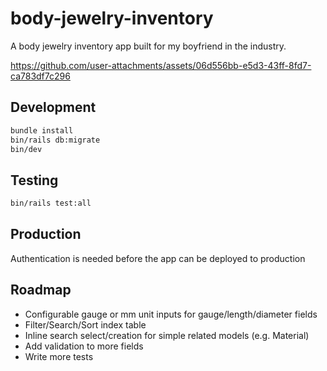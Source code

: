 # body-jewelry-inventory

A body jewelry inventory app built for my boyfriend in the industry.

https://github.com/user-attachments/assets/06d556bb-e5d3-43ff-8fd7-ca783df7c296

## Development

```sh
bundle install
bin/rails db:migrate
bin/dev
```

## Testing

```sh
bin/rails test:all
```

## Production

Authentication is needed before the app can be deployed to production

## Roadmap

- Configurable gauge or mm unit inputs for gauge/length/diameter fields
- Filter/Search/Sort index table
- Inline search select/creation for simple related models (e.g. Material)
- Add validation to more fields
- Write more tests
